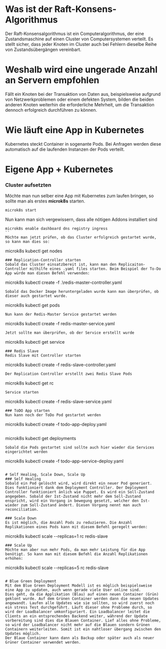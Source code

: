 # Was ist der Raft-Konsens-Algorithmus
Der Raft-Konsensalgorithmus ist ein Computeralgorithmus, der eine Zustandsmaschine auf einen Cluster von Computersystemen verteilt. Es stellt sicher, dass jeder Knoten im Cluster auch bei Fehlern dieselbe Reihe von Zustandsübergängen vereinbart.
# Weshalb wird eine ungerade Anzahl an Servern empfohlen
Fällt ein Knoten bei der Transaktion von Daten aus, beispielsweise aufgrund von Netzwerkproblemen oder einem defekten System, bilden die beiden anderen Knoten weiterhin die erforderliche Mehrheit, um die Transaktion dennoch erfolgreich durchführen zu können.
# Wie läuft eine App in Kubernetes
Kubernetes steckt Container in sogenante Pods. Bei Anfragen werden diese automatisch auf die laufenden Instanzen der Pods verteilt. 
# Eigene App + Kubernetes
### Cluster aufsetzten
Möchte man nun selber eine App mit Kubernetes zum laufen bringen, so sollte man als erstes **microk8s** starten. 
```
microk8s start
```
Nun kann man sich vergewissern, dass alle nötigen Addons installiert sind
```
microk8s enable dashboard dns registry ingress
``
Möchte man jetzt prüfen, ob das Cluster erfolgreich gestartet wurde, so kann man dies so:
```
microk8s kubectl get nodes
```
### Replication-Controller starten
Sobald das Cluster einsatzbereit ist, kann man den Replicaiton-Controller mithilfe eines .yaml files starten. Beim Beispiel der To-Do App würde man diesen Befehl verwenden:
```
microk8s kubectl create -f .\redis-master-controller.yaml
```
Sobald das Docker Image heruntergeladen wurde kann man überprüfen, ob dieser auch gestartet wurde.
```
microk8s kubectl get pods
```
Nun kann der Redis-Master Service gestartet werden
```
microk8s kubectl create -f redis-master-service.yaml
```
Jetzt sollte man überprüfen, ob der Service erstellt wurde
```
microk8s kubectl get service
```
### Redis Slave
Redis Slave mit Controller starten
```
microk8s kubectl create -f redis-slave-controller.yaml
```
Der Replication Controller erstellt zwei Redis Slave Pods
```
microk8s kubectl get rc
```
Service starten
```
microk8s kubectl create -f redis-slave-service.yaml
```
### ToDO App starten
Nun kann noch der ToDo Pod gestartet werden
```
microk8s kubectl create -f todo-app-deploy.yaml
```
```
microk8s kubectl get deployments
```
Sobald die Pods gestartet sind sollte auch hier wieder die Services eingerichtet werden
```
microk8s kubectl create -f todo-app-service-deploy.yaml
```

# Self Healing, Scale Down, Scale Up
### Self Healing
Sobald ein Pod gelöscht wird, wird direkt ein neuer Pod generiert. 
Dies funktioniert dank dem Deployment Controller. Der Deployment Controller funktioniert änlich wie Puppet. Es wird ein Soll-Zustand angegeben. Sobald der Ist-Zustand nicht mehr dem Soll-Zustand enspricht, wird ein Vorgang in bewegung gesetzt, welcher den Ist- wieder zum Soll-Zustand ändert. Diesen Vorgang nennt man auch reconciliation.

### Scale Down
Es ist möglich, die Anzahl Pods zu reduzieren. Die Anzahl Replikationen eines Pods kann mit diesem Befehl geregelt werden:
```
microk8s kubectl scale --replicas=1 rc redis-slave
```
### Scale Up
Möchte man aber nun mehr Pods, da man mehr Leistung für die App benötigt. So kann man mit diesem Befehl die Anzahl Replikationen erhöhen:
```
microk8s kubectl scale --replicas=5 rc redis-slave
```

# Blue Green Deployment
Mit dem Blue Green Deployment Modell ist es möglich beispielsweise eine App zu updaten, auch wenn gerade viele User online sind. 
Dies geht, da die Applikation (Blau) auf einen neuen Container (Grün) geklont wurde. Auf dem Grünen Container werden dann die neuen Updates angewandt. Laufen alle Updates wie sie sollten, so wird zuerst noch ein stress Test durchgeführt. Läuft dieser ohne Probleme durch, so wird der Loadbalancer umkonfiguriert. Ein Loadbalancer leitet die Clients an ein entsprechendes Backend weiter, während der Update vorbereitung sind dies die Blauen Container. Lief alles ohne Probleme, so wird der Loadbalancer nicht mehr auf die Blauen sondern Grünen Containern weiterleiten. Somit ist ein nahtloser übergang zwischen den Updates möglich. 
Der Blaue Container kann dann als Backup oder später auch als neuer Grüner Container verwendet werden. 



